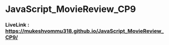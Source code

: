 # JavaScript_MovieReview_CP9

### LiveLink : https://mukeshvommu318.github.io/JavaScript_MovieReview_CP9/
